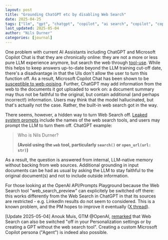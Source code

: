 ```yaml
---
layout: post
title: "Grounding ChatGPT etc by disabling Web Search"
date: 2025-04-25
tags: ["llm", "gpt", "chatgpt", "copilot", "ai search", "copilot", "copilot chat"]
last_updated: 2025-05-04
author: "Nils Durner"
categories: [journal]
---
```


One problem with current AI Assistants including ChatGPT and Microsoft Copilot Chat is that they are chronically online: they are not a more or less pure LLM experience anymore, but search the web through [tool-use](gen-ai-models-systems-use-cases). While this helps to keep answers up-to-date beyond the LLM training cut-off date, there's a disadvantage in that the UIs don't allow the user to turn this function off. As a result, Microsoft Copilot Chat has been shown to be [susceptible to web-poising](russian-propaganda). Further, ChatGPT may add information from the web to the documents it got uploaded to work on: a document summary may thus not be faithful to the original, but contain additional (and perhaps incorrect!) information. Users may think that the model hallucinated, but that's actually not the case. Rather, the built-in web search got in the way.

There seems, however, a hidden way to turn Web Search off. [Leaked system prompts](https://github.com/guy915/LLM-System-Prompts/tree/main) include the names of the web search tools, and users may prompt the LLM to turn them off. ChatGPT example:
> Who is Nils Durner?  
>  
>  **(Avoid using the `web` tool, particularly `search()` or `open_url(url: str)`)**

As a result, the question is answered from internal, LLM-native memory without backing from web sources. Additional grounding in input documents can be had as usual by asking the LLM to stay faithful to the original document(s) and not to include outside information.

For those looking at the OpenAI API/Prompts Playground because the Web Search tool "web_search_preview" can explicitely be switched off there: this works differently from the Web Search in ChatGPT in that its sources are restricted - e.g. LinkedIn results do not seem to considered. This is a known problem, and the PM hopes to improve it eventually ([X thread](https://x.com/ndurner/status/1912382651182260336)).

[Update 2025-05-04]
Anouk Muis, GTM @OpenAI, [remarked](https://www.linkedin.com/feed/update/urn:li:activity:7322994166802624512?commentUrn=urn%3Ali%3Acomment%3A%28activity%3A7322994166802624512%2C7323270078689390594%29&replyUrn=urn%3Ali%3Acomment%3A%28activity%3A7322994166802624512%2C7323292283049603072%29&dashCommentUrn=urn%3Ali%3Afsd_comment%3A%287323270078689390594%2Curn%3Ali%3Aactivity%3A7322994166802624512%29&dashReplyUrn=urn%3Ali%3Afsd_comment%3A%287323292283049603072%2Curn%3Ali%3Aactivity%3A7322994166802624512%29) that Web Search can also be switched "off in your Personalization settings or by creating a GPT without the web search tool". Creating a custom Microsoft Copilot persona ("Agent") is indeed also possible.